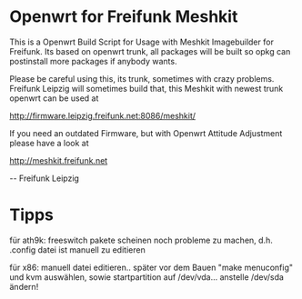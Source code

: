 Openwrt for Freifunk Meshkit
============================

This is a Openwrt Build Script for Usage with Meshkit Imagebuilder for Freifunk. Its based on openwrt trunk, all packages will be built so opkg can postinstall more packages if anybody wants.

Please be careful using this, its trunk, sometimes with crazy problems. Freifunk Leipzig will sometimes build that, this Meshkit with newest trunk openwrt can be used at

http://firmware.leipzig.freifunk.net:8086/meshkit/

If you need an outdated Firmware, but with Openwrt Attitude Adjustment please have a look at

http://meshkit.freifunk.net

--
Freifunk Leipzig


Tipps
=====

für ath9k: freeswitch pakete scheinen noch probleme zu machen, d.h. .config datei ist manuell zu editieren

für x86: manuell datei editieren.. später vor dem Bauen "make menuconfig" und kvm auswählen, sowie startpartition auf /dev/vda... anstelle /dev/sda ändern!
